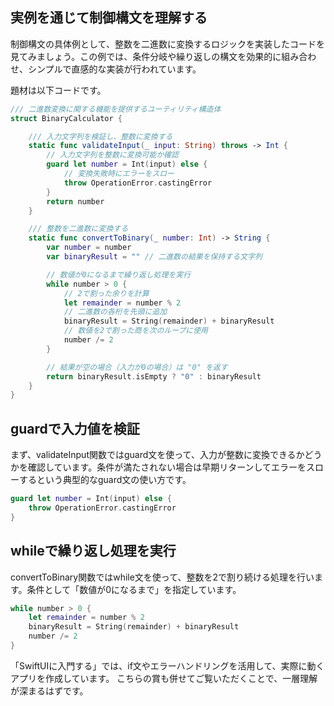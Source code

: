 ## 実例を通じて制御構文を理解する
制御構文の具体例として、整数を二進数に変換するロジックを実装したコードを見てみましょう。この例では、条件分岐や繰り返しの構文を効果的に組み合わせ、シンプルで直感的な実装が行われています。

題材は以下コードです。
```swift
/// 二進数変換に関する機能を提供するユーティリティ構造体
struct BinaryCalculator {

    /// 入力文字列を検証し、整数に変換する
    static func validateInput(_ input: String) throws -> Int {
        // 入力文字列を整数に変換可能か確認
        guard let number = Int(input) else {
            // 変換失敗時にエラーをスロー
            throw OperationError.castingError
        }
        return number
    }

    /// 整数を二進数に変換する
    static func convertToBinary(_ number: Int) -> String {
        var number = number
        var binaryResult = "" // 二進数の結果を保持する文字列

        // 数値が0になるまで繰り返し処理を実行
        while number > 0 {
            // 2で割った余りを計算
            let remainder = number % 2
            // 二進数の各桁を先頭に追加
            binaryResult = String(remainder) + binaryResult
            // 数値を2で割った商を次のループに使用
            number /= 2
        }

        // 結果が空の場合（入力が0の場合）は "0" を返す
        return binaryResult.isEmpty ? "0" : binaryResult
    }
}

```

## guardで入力値を検証
まず、validateInput関数ではguard文を使って、入力が整数に変換できるかどうかを確認しています。条件が満たされない場合は早期リターンしてエラーをスローするという典型的なguard文の使い方です。
```swift
guard let number = Int(input) else {
    throw OperationError.castingError
}
```

## whileで繰り返し処理を実行
convertToBinary関数ではwhile文を使って、整数を2で割り続ける処理を行います。条件として「数値が0になるまで」を指定しています。
```swift
while number > 0 {
    let remainder = number % 2
    binaryResult = String(remainder) + binaryResult
    number /= 2
}
```

「SwiftUIに入門する」では、if文やエラーハンドリングを活用して、実際に動くアプリを作成しています。
こちらの賞も併せてご覧いただくことで、一層理解が深まるはずです。